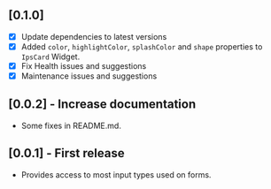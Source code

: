 ## [0.1.0]  

- [x] Update dependencies to latest versions
- [x] Added `color`, `highlightColor`, `splashColor` and `shape` properties to `IpsCard` Widget.
- [x] Fix Health issues and suggestions
- [x] Maintenance issues and suggestions

## [0.0.2] - Increase documentation

- Some fixes in README.md.

## [0.0.1] - First release

- Provides access to most input types used on forms.